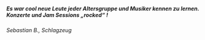 ##### Es war cool neue Leute jeder Altersgruppe und Musiker kennen zu lernen. Konzerte und Jam Sessions „rocked“ !
<cite>Sebastian B., Schlagzeug</cite>
